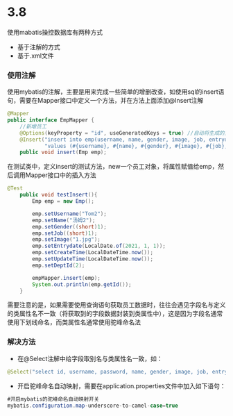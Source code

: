 # 3.8

使用mabatis操控数据库有两种方式
* 基于注解的方式
* 基于.xml文件

### 使用注解
使用mybatis的注解，主要是用来完成一些简单的增删改查，如使用sql的insert语句，需要在Mapper接口中定义一个方法，并在方法上面添加@Insert注解
```java
@Mapper
public interface EmpMapper {
    //新增员工
    @Options(keyProperty = "id", useGeneratedKeys = true) //自动将生成的主键值赋值给emp对象的id属性
    @Insert("insert into emp(username, name, gender, image, job, entrydate, dept_id, create_time, update_time) " +
            "values (#{username}, #{name}, #{gender}, #{image}, #{job}, #{entrydate}, #{deptId}, #{createTime}, #{updateTime})")
    public void insert(Emp emp);
```
在测试类中，定义insert的测试方法，new一个员工对象，将属性赋值给emp，然后调用Mapper接口中的插入方法
```java
@Test
    public void testInsert(){
        Emp emp = new Emp();

        emp.setUsername("Tom2");
        emp.setName("汤姆2");
        emp.setGender((short)1);
        emp.setJob((short)1);
        emp.setImage("1.jpg");
        emp.setEntrydate(LocalDate.of(2021, 1, 1));
        emp.setCreateTime(LocalDateTime.now());
        emp.setUpdateTime(LocalDateTime.now());
        emp.setDeptId(2);

        empMapper.insert(emp);
        System.out.println(emp.getId());
    }
```

需要注意的是，如果需要使用查询语句获取员工数据时，往往会遇见字段名与定义的类属性名不一致（将获取到的字段数据封装到类属性中），这是因为字段名通常使用下划线命名，而类属性名通常使用驼峰命名法
### 解决方法
* 在@Select注解中给字段取别名与类属性名一致，如：
```java
@Select("select id, username, password, name, gender, image, job, entrydate, dept_id deptId, create_time createTime, update_time updateTime from emp where id=#{id}")
```
* 开启驼峰命名自动映射，需要在application.properties文件中加入如下语句：
```java
#开启mybatis的驼峰命名自动映射开关
mybatis.configuration.map-underscore-to-camel-case=true
```
